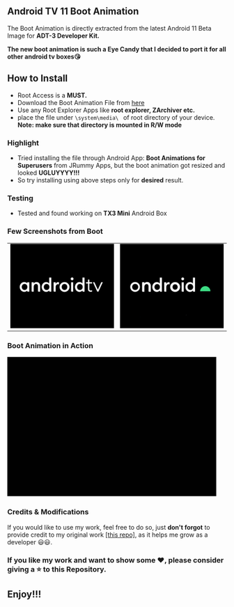 ## Android TV 11 Boot Animation

<p>The Boot Animation is directly extracted from the latest Android 11 Beta Image for <b>ADT-3 Developer Kit.</b><br>

<b>The new boot animation is such a Eye Candy that I decided to port it for all other android tv boxes😘</b>
</p>


## How to Install

* Root Access is a <b> MUST. </b>
* Download the Boot Animation File from <a href="https://github.com/khurramrizvi/atv11_bootanimation/blob/master/Working%20and%20Tested/bootanimation.zip">here</a>
* Use any Root Explorer Apps like <b>root explorer, ZArchiver etc.</b>
* place the file under ```\system\media\ ``` of root directory of your device. <br>
<b>Note: make sure that directory is mounted in R/W mode</b>

### Highlight
* Tried installing the file through Android App: <b> Boot Animations for Superusers</b> from JRummy Apps, but the boot animation got resized and looked <b>UGLUYYYY!!!</b>
* So try installing using above steps only for <b>desired</b> result.

### Testing
* Tested and found working on <b>TX3 Mini</b> Android Box

### Few Screenshots from Boot  

<table>
<tr>
<td><img src =img/00000.png></td>
<td><img src =img/00053.png></td>
</tr>
</table>

### Boot Animation in Action

<img src=gif/atv11-fast.gif width=480 height=320>

### Credits & Modifications
If you would like to use my work, feel free to do so, just <b>don't forgot</b> to provide credit to my original work <a href=https://github.com/khurramrizvi/atv11_bootanimation>[this repo]</a>, as it helps me grow as a developer 😃😃.

### If you like my work and want to show some ❤️, please consider giving a ⭐️ to this Repository.

## Enjoy!!!
